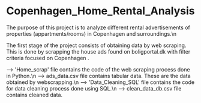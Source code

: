 # Copenhagen_Home_Rental_Analysis
The purpose of this project is to analyze different rental advertisements of properties (appartments/rooms) in Copenhagen and surroundings.\n 

The first stage of the project consists of obtaining data by web scraping. This is done by scrapping the house ads found 
on boligportal.dk with filter criteria focused on Copenhagen . 

--> 'Home_scrap' file contains the code of the web scraping process done in Python.\n
--> ads_data.csv file contains tabular data. These are the data obtained by webscrapping.\n
--> 'Data_Cleaning_SQL' file contains the code for data cleaning process done using SQL.\n
--> clean_data_db.csv file contains cleaned data.